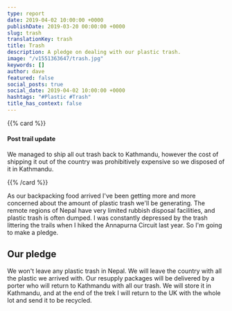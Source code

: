 ```yaml
---
type: report
date: 2019-04-02 10:00:00 +0000
publishDate: 2019-03-20 00:00:00 +0000
slug: trash
translationKey: trash
title: Trash
description: A pledge on dealing with our plastic trash.
image: "/v1551363647/trash.jpg"
keywords: []
author: dave
featured: false
social_posts: true
social_date: 2019-04-02 10:00:00 +0000
hashtags: "#Plastic #Trash"
title_has_context: false
---
```


{{% card %}}

#### Post trail update

We managed to ship all out trash back to Kathmandu, however the cost of shipping it out of the country was 
prohibitively expensive so we disposed of it in Kathmandu. 

{{% /card %}}

As our backpacking food arrived I've been getting more and more concerned about the amount of plastic trash we'll be generating. The remote regions of Nepal have very limited rubbish disposal facilities, and plastic trash is often dumped. I was constantly depressed by the trash littering the trails when I hiked the Annapurna Circuit last year. So I'm going to make a pledge.

## Our pledge

We won't leave any plastic trash in Nepal. We will leave the country with all the plastic we arrived with. Our resupply packages will be delivered by a porter who will return to Kathmandu with all our trash. We will store it in Kathmandu, and at the end of the trek I will return to the UK with the whole lot and send it to be recycled.


